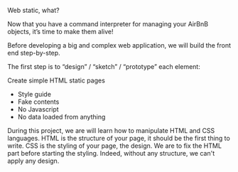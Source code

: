 Web static, what?

Now that you have a command interpreter for managing your AirBnB objects, it’s time to make them alive!

Before developing a big and complex web application, we will build the front end step-by-step.

The first step is to “design” / “sketch” / “prototype” each element:

Create simple HTML static pages
- Style guide
- Fake contents
- No Javascript
- No data loaded from anything

During this project, we are will learn how to manipulate HTML and CSS languages. HTML is the structure of your page, it should be the first thing to write. CSS is the styling of your page, the design. We are to fix the HTML part before starting the styling. Indeed, without any structure, we can't apply any design.
